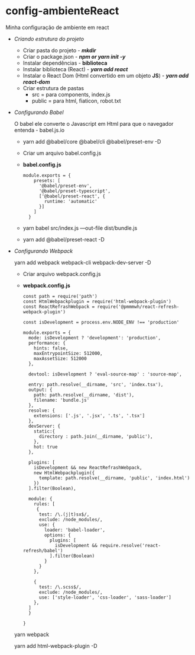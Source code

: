 # config-ambienteReact
Minha configuração de ambiente em react

- *Criando estrutura do projeto*
    - Criar pasta do projeto - ***mkdir***
    - Criar o package.json -  ***npm or yarn init -y***
    - Instalar dependências - **biblioteca**
    - Instalar biblioteca (React) - ***yarn add react***
    - Instalar o React Dom (Html convertido em um objeto **JS**) - ***yarn add react-dom***
    - Criar estrutura de pastas
        - src = para components, index.js
        - public = para html, fiaticon, robot.txt
- *Configurando Babel*
    
    O babel ele converte o Javascript em Html para que o navegador entenda - babel.js.io
    
    - yarn add @babel/core @babel/cli @babel/preset-env -D
    - Criar um arquivo babel.config.js
    - **babel.config.js**
        
        ```tsx
        module.exports = {
            presets: [
              '@babel/preset-env',
              '@babel/preset-typescript',
              ['@babel/preset-react', {
                runtime: 'automatic'
              }]
            ]
          }
        ```
        
    - yarn babel src/index.js —out-file dist/bundle.js
    - yarn add @babel/preset-react -D
- *Configurando Webpack*
    
    yarn add webpack webpack-cli webpack-dev-server -D
    
    - Criar arquivo webpack.config.js
    - **webpack.config.js**
        
        ```tsx
        const path = require('path')
        const HtmlWebpackplugin = require('html-webpack-plugin')
        const ReactRefrashWebpack = require('@pmmmwh/react-refresh-webpack-plugin')
        
        const isDevelopment = process.env.NODE_ENV !== 'production'
        
        module.exports = {
          mode: isDevelopment ? 'development': 'production',
          performance: {
            hints: false,
            maxEntrypointSize: 512000,
            maxAssetSize: 512000
          },
          
          devtool: isDevelopment ? 'eval-source-map' : 'source-map',
        
          entry: path.resolve(__dirname, 'src', 'index.tsx'),
          output: {
            path: path.resolve(__dirname, 'dist'),
            filename: 'bundle.js'
          },
          resolve: {
            extensions: ['.js', '.jsx', '.ts', '.tsx']
          },
          devServer: {
            static:{
              directory : path.join(__dirname, 'public'),
            },
            hot: true
          },
        
          plugins: [
            isDevelopment && new ReactRefrashWebpack,
            new HtmlWebpackplugin({
              template: path.resolve(__dirname, 'public', 'index.html')
            })
          ].filter(Boolean),
          
          module: {
            rules: [
             {
              test: /\.(j|t)sx$/, 
              exclude: /node_modules/,
              use: {
                loader: 'babel-loader',
                options: {
                  plugins: [
                    isDevelopment && require.resolve('react-refresh/babel')
                  ].filter(Boolean)
                }
              }
            },
            
            {
              test: /\.scss$/,
              exclude: /node_modules/,
              use: ['style-loader', 'css-loader', 'sass-loader']
            },
          ]
          }
        
        }
        ```
        
    
    yarn webpack
    
    yarn add html-webpack-plugin -D
